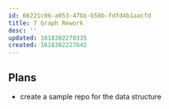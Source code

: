 ```yaml
---
id: 66221c06-a053-47bb-b50b-fdfd4b1aacfd
title: 7 Graph Rework
desc: ''
updated: 1618302270335
created: 1618302227642
---
```


## Plans

- create a sample repo for the data structure
